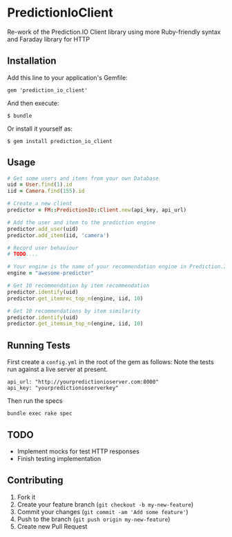 # PredictionIoClient

Re-work of the Prediction.IO Client library using more Ruby-friendly syntax and Faraday library for HTTP

## Installation

Add this line to your application's Gemfile:

    gem 'prediction_io_client'

And then execute:

    $ bundle

Or install it yourself as:

    $ gem install prediction_io_client

## Usage

```ruby
# Get some users and items from your own Database
uid = User.find(1).id
iid = Camera.find(155).id

# Create a new client
predictor = FM::PredictionIO::Client.new(api_key, api_url)

# Add the user and item to the prediction engine
predictor.add_user(uid)
predictor.add_item(iid, 'camera')

# Record user behaviour
# TODO....

# Your engine is the name of your recommendation engine in Prediction.IO
engine = "awesome-predictor"

# Get 10 recommendation by item recommendation
predictor.identify(uid)
predictor.get_itemrec_top_n(engine, iid, 10)

# Get 10 recommendations by item similarity
predictor.identify(uid)
predictor.get_itemsim_top_n(engine, iid, 10)
```


## Running Tests

First create a `config.yml` in the root of the gem as follows:
Note the tests run against a live server at present.

```
api_url: "http://yourpredictionioserver.com:8000"
api_key: "yourpredictionioserverkey"
```

Then run the specs
```
bundle exec rake spec
```

## TODO
* Implement mocks for test HTTP responses
* Finish testing implementation

## Contributing

1. Fork it
2. Create your feature branch (`git checkout -b my-new-feature`)
3. Commit your changes (`git commit -am 'Add some feature'`)
4. Push to the branch (`git push origin my-new-feature`)
5. Create new Pull Request

